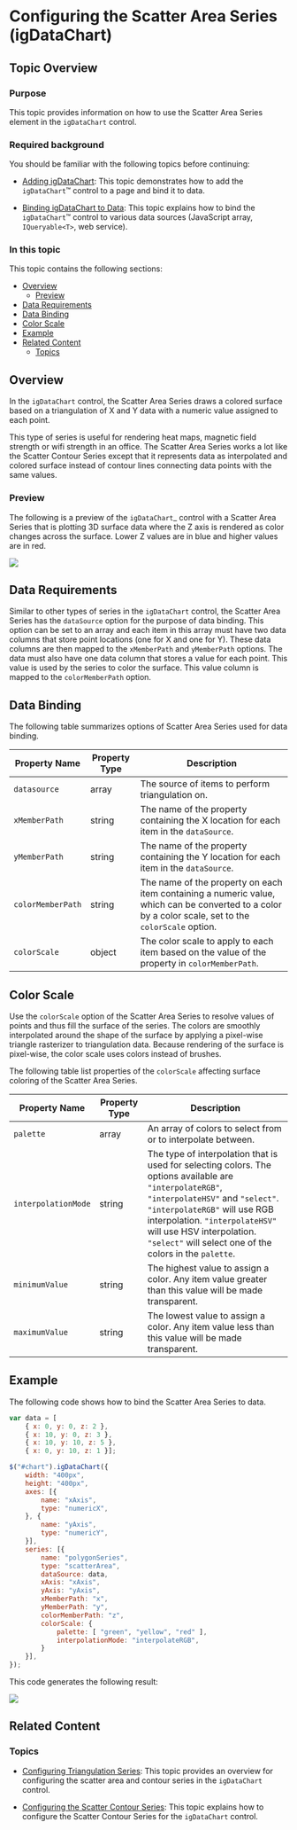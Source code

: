 ﻿<!--
|metadata|
{
    "fileName": "triangulationseries-area-series",
    "controlName": "",
    "tags": []
}
|metadata|
-->

# Configuring the Scatter Area Series (igDataChart)

## Topic Overview

### Purpose

This topic provides information on how to use the Scatter Area Series element in the `igDataChart` control.

### Required background

You should be familiar with the following topics before continuing:

- [Adding igDataChart](igDataChart-Adding.html): This topic demonstrates how to add the `igDataChart`™ control to a page and bind it to data.

- [Binding igDataChart to Data](igDataChart-DataBinding.html): This topic explains how to bind the `igDataChart`™ control to various data sources (JavaScript array, `IQueryable<T>`, web service).

### In this topic

This topic contains the following sections:

-   [Overview](#overview)
	-   [Preview](#preview)
-   [Data Requirements](#data-requirements)
-   [Data Binding](#data-binding)
-   [Color Scale](#color-scale)
-   [Example](#example)
-   [Related Content](#related-content)
    -   [Topics](#topics)

## <a id="overview"></a> Overview

In the `igDataChart` control, the Scatter Area Series draws a colored surface based on a triangulation of X and Y data with a numeric value assigned to each point.

This type of series is useful for rendering heat maps, magnetic field strength or wifi strength in an office. The Scatter Area Series works a lot like the Scatter Contour Series except that it represents data as interpolated and colored surface instead of contour lines connecting data points with the same values.

### <a id="preview"></a> Preview

The following is a preview of the `igDataChart`_ control with a Scatter Area Series that is plotting 3D surface data where the Z axis is rendered as color changes across the surface.  Lower Z values are in blue and higher values are in red.

![](images/jquery_scatter_area_01.png)

## <a id="data-requirements"></a> Data Requirements

Similar to other types of series in the `igDataChart` control, the Scatter Area Series has the `dataSource` option for the purpose of data binding. This option can be set to an array and each item in this array must have two data columns that store point locations (one for X and one for Y). These data columns are then mapped to the `xMemberPath` and `yMemberPath` options.  The data must also have one data column that stores a value for each point.  This value is used by the series to color the surface. This value column is mapped to the `colorMemberPath` option.

## <a id="data-binding"></a> Data Binding

The following table summarizes options of Scatter Area Series used for data binding.

Property Name | Property Type | Description
---|---|---
`datasource` | array | The source of items to perform triangulation on.
`xMemberPath` | string | The name of the property containing the X location for each item in the `dataSource`.
`yMemberPath` | string | The name of the property containing the Y location for each item in the `dataSource`.
`colorMemberPath` | string | The name of the property on each item containing a numeric value, which can be converted to a color by a color scale, set to the `colorScale` option.
`colorScale` | object | The color scale to apply to each item based on the value of the property in `colorMemberPath`.

## <a id="color-scale"></a> Color Scale

Use the `colorScale` option of the Scatter Area Series to resolve values of points and thus fill the surface of the series. The colors are smoothly interpolated around the shape of the surface by applying a pixel-wise triangle rasterizer to triangulation data. Because rendering of the surface is pixel-wise, the color scale uses colors instead of brushes.

The following table list properties of the `colorScale` affecting surface coloring of the Scatter Area Series.

Property Name | Property Type | Description
---|---|---
`palette` | array | An array of colors to select from or to interpolate between.
`interpolationMode` | string | The type of interpolation that is used for selecting colors.  The options available are `"interpolateRGB"`, `"interpolateHSV"` and `"select"`. `"interpolateRGB"` will use RGB interpolation.  `"interpolateHSV"` will use HSV interpolation. `"select"` will select one of the colors in the `palette`.
`minimumValue` | string | The highest value to assign a color. Any item value greater than this value will be made transparent. 
`maximumValue` | string | The lowest value to assign a color. Any item value less than this value will be made transparent.

## <a id="example"></a> Example

The following code shows how to bind the Scatter Area Series to data.

```js
var data = [
    { x: 0, y: 0, z: 2 },
    { x: 10, y: 0, z: 3 },
    { x: 10, y: 10, z: 5 },
    { x: 0, y: 10, z: 1 }];

$("#chart").igDataChart({
    width: "400px",
    height: "400px",
    axes: [{
        name: "xAxis",
        type: "numericX",
    }, {
        name: "yAxis",
        type: "numericY",
    }],
    series: [{
        name: "polygonSeries",
        type: "scatterArea",
        dataSource: data,
        xAxis: "xAxis",
        yAxis: "yAxis",
        xMemberPath: "x",
        yMemberPath: "y",
        colorMemberPath: "z",
        colorScale: {
            palette: [ "green", "yellow", "red" ],
            interpolationMode: "interpolateRGB",
        }
    }],
});
```
This code generates the following result:

![](images/jquery_scatter_area_02.png)

## <a id="related-content"></a>Related Content

### <a id="topics"></a>Topics

- [Configuring Triangulation Series](triangulationseries-triangulation-series.html): This topic provides an overview for configuring the scatter area and contour series in the `igDataChart` control.

- [Configuring the Scatter Contour Series](triangulationseries-contour-series.html): This topic explains how to configure the Scatter Contour Series for the `igDataChart` control.